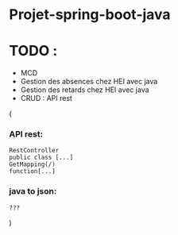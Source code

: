 # Projet-spring-boot-java

# TODO :
- MCD 
- Gestion des absences chez HEI avec java 
- Gestion des retards chez HEI avec java
- CRUD : API rest 
  
(
###    API rest:
    RestController
    public class [...]
    GetMapping(/)
    function[...]

### java to json: 
    ???

)